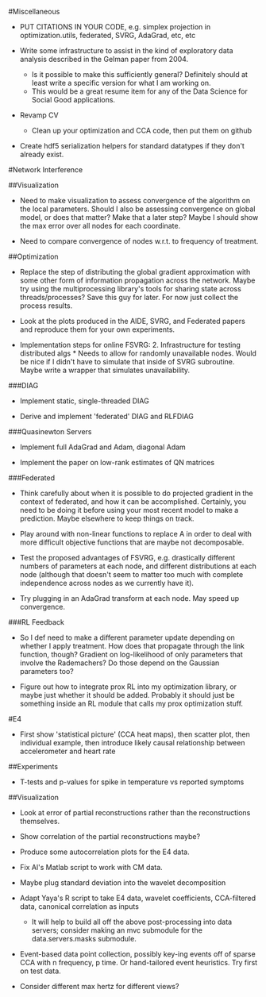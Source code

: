 #Miscellaneous
* PUT CITATIONS IN YOUR CODE, e.g. simplex projection in optimization.utils, federated, SVRG, AdaGrad, etc, etc

* Write some infrastructure to assist in the kind of exploratory data analysis described in the Gelman paper from 2004.
    * Is it possible to make this sufficiently general? Definitely should at least write a specific version for what I am working on.
    * This would be a great resume item for any of the Data Science for Social Good applications.

* Revamp CV
    * Clean up your optimization and CCA code, then put them on github

* Create hdf5 serialization helpers for standard datatypes if they don't already exist.

#Network Interference

##Visualization
* Need to make visualization to assess convergence of the algorithm on the local parameters. Should I also be assessing convergence on global model, or does that matter? Make that a later step? Maybe I should show the max error over all nodes for each coordinate.

* Need to compare convergence of nodes w.r.t. to frequency of treatment.

##Optimization
* Replace the step of distributing the global gradient approximation with some other form of information propagation across the network. Maybe try using the multiprocessing library's tools for sharing state across threads/processes? Save this guy for later. For now just collect the process results.

* Look at the plots produced in the AIDE, SVRG, and Federated papers and reproduce them for your own experiments.

* Implementation steps for online FSVRG:
    2. Infrastructure for testing distributed algs
        * Needs to allow for randomly unavailable nodes. Would be nice if I didn't have to simulate that inside of SVRG subroutine. Maybe write a wrapper that simulates unavailability.

###DIAG
* Implement static, single-threaded DIAG

* Derive and implement 'federated' DIAG and RLFDIAG

###Quasinewton Servers
* Implement full AdaGrad and Adam, diagonal Adam

* Implement the paper on low-rank estimates of QN matrices

###Federated
* Think carefully about when it is possible to do projected gradient in the context of federated, and how it can be accomplished. Certainly, you need to be doing it before using your most recent model to make a prediction. Maybe elsewhere to keep things on track.

* Play around with non-linear functions to replace A in order to deal with more difficult objective functions that are maybe not decomposable.

* Test the proposed advantages of FSVRG, e.g. drastically different numbers of parameters at each node, and different distributions at each node (although that doesn't seem to matter too much with complete independence across nodes as we currently have it).

* Try plugging in an AdaGrad transform at each node. May speed up convergence.

###RL Feedback
* So I def need to make a different parameter update depending on whether I apply treatment. How does that propagate through the link function, though? Gradient on log-likelihood of only parameters that involve the Rademachers? Do those depend on the Gaussian parameters too?

* Figure out how to integrate prox RL into my optimization library, or maybe just whether it should be added. Probably it should just be something inside an RL module that calls my prox optimization stuff.

#E4
* First show 'statistical picture' (CCA heat maps), then scatter plot, then individual example, then introduce likely causal relationship between accelerometer and heart rate

##Experiments
* T-tests and p-values for spike in temperature vs reported symptoms

##Visualization
* Look at error of partial reconstructions rather than the reconstructions themselves.

* Show correlation of the partial reconstructions maybe?

* Produce some autocorrelation plots for the E4 data.

* Fix Al's Matlab script to work with CM data.

* Maybe plug standard deviation into the wavelet decomposition

* Adapt Yaya's R script to take E4 data, wavelet coefficients, CCA-filtered data, canonical correlation as inputs
    * It will help to build all off the above post-processing into data servers; consider making an mvc submodule for the data.servers.masks submodule.

* Event-based data point collection, possibly key-ing events off of sparse CCA with n frequency, p time. Or hand-tailored event heuristics. Try first on test data.

* Consider different max hertz for different views?
